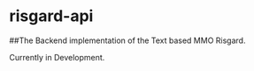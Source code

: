 # risgard-api
##The Backend implementation of the Text based MMO Risgard.

Currently in Development.
